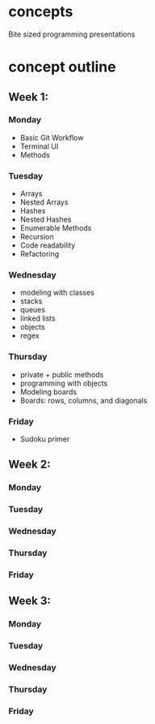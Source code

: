 concepts
========
Bite sized programming presentations

# concept outline

## Week 1:

### Monday
- Basic Git Workflow
- Terminal UI
- Methods 

### Tuesday
- Arrays
- Nested Arrays
- Hashes 
- Nested Hashes
- Enumerable Methods
- Recursion
- Code readability
- Refactoring

### Wednesday
- modeling with classes
- stacks 
- queues
- linked lists
- objects 
- regex

### Thursday
- private + public methods 
- programming with objects
- Modeling boards
- Boards: rows, columns, and diagonals

### Friday
- Sudoku primer

## Week 2:
### Monday
### Tuesday
### Wednesday
### Thursday
### Friday

## Week 3:
### Monday
### Tuesday
### Wednesday
### Thursday
### Friday




